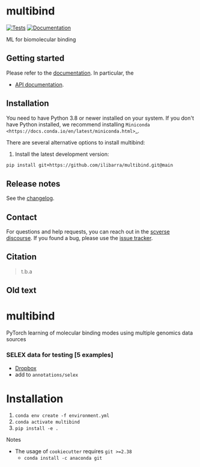 # multibind

[![Tests][badge-tests]][link-tests]
[![Documentation][badge-docs]][link-docs]

[badge-tests]: https://img.shields.io/github/workflow/status/ilibarra/multibind/Test/main
[link-tests]: https://github.com/theislab/multibind/actions/workflows/test.yml
[badge-docs]: https://img.shields.io/readthedocs/multibind

ML for biomolecular binding

## Getting started

Please refer to the [documentation][link-docs]. In particular, the

-   [API documentation][link-api].

## Installation

You need to have Python 3.8 or newer installed on your system. If you don't have
Python installed, we recommend installing `Miniconda <https://docs.conda.io/en/latest/miniconda.html>`\_.

There are several alternative options to install multibind:

<!--
1) Install the latest release of `multibind` from `PyPI <https://pypi.org/project/multibind/>`_:

```bash
pip install multibind
```
-->

1. Install the latest development version:

```bash
pip install git+https://github.com/ilibarra/multibind.git@main
```

## Release notes

See the [changelog][changelog].

## Contact

For questions and help requests, you can reach out in the [scverse discourse][scverse-discourse].
If you found a bug, please use the [issue tracker][issue-tracker].

## Citation

> t.b.a

[scverse-discourse]: https://discourse.scverse.org/
[issue-tracker]: https://github.com/ilibarra/multibind/issues
[changelog]: https://multibind.readthedocs.io/latest/changelog.html
[link-docs]: https://multibind.readthedocs.io
[link-api]: https://multibind.readthedocs.io/latest/api.html

## Old text

# multibind

PyTorch learning of molecular binding modes using multiple genomics data sources

### SELEX data for testing [5 examples]

-   [Dropbox](https://www.dropbox.com/s/yqj4rvs6z24qdh4/selex.tar.gz?dl=0)
-   add to `annotations/selex`

# Installation

1. `conda env create -f environment.yml`
2. `conda activate multibind`
3. `pip install -e .`

Notes

-   The usage of `cookiecutter` requires `git >=2.38`
    -   `conda install -c anaconda git`
